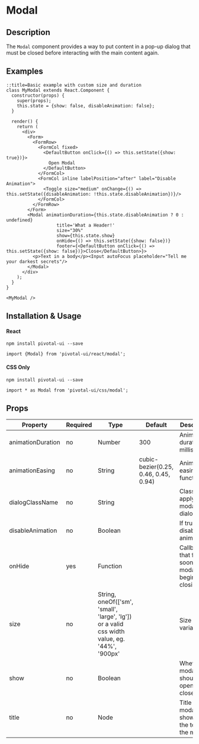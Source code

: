 # Modal

## Description

The `Modal` component provides a way to put content in a pop-up dialog that must be closed before interacting with
the main content again.

## Examples

```jsx-only
::title=Basic example with custom size and duration
class MyModal extends React.Component {
  constructor(props) {
    super(props);
    this.state = {show: false, disableAnimation: false};
  }

  render() {
    return (
      <div>
        <Form>
          <FormRow>
            <FormCol fixed>
              <DefaultButton onClick={() => this.setState({show: true})}>
                Open Modal
              </DefaultButton>
            </FormCol>
            <FormCol inline labelPosition="after" label="Disable Animation">
              <Toggle size="medium" onChange={() => this.setState({disableAnimation: !this.state.disableAnimation})}/>
            </FormCol>
          </FormRow>
        </Form>
        <Modal animationDuration={this.state.disableAnimation ? 0 : undefined}
                   title='What a Header!'
                   size="30%"
                   show={this.state.show}
                   onHide={() => this.setState({show: false})}
                   footer={<DefaultButton onClick={() => this.setState({show: false})}>Close</DefaultButton>}>
          <p>Text in a body</p><Input autoFocus placeholder="Tell me your darkest secrets"/>
        </Modal>
      </div>
    );
  }
}

<MyModal />
```
## Installation & Usage

#### React
`npm install pivotal-ui --save`

`import {Modal} from 'pivotal-ui/react/modal';`

#### CSS Only
`npm install pivotal-ui --save`

`import * as Modal from 'pivotal-ui/css/modal';`

## Props

| Property          | Required   | Type                                                                                         | Default                              | Description                                             |
| ----------------  | ---------- | ----------                                                                                   | ----------                           | ------------                                            |
| animationDuration | no         | Number                                                                                       | 300                                  | Animation duration in milliseconds                      |
| animationEasing   | no         | String                                                                                       | cubic-bezier(0.25, 0.46, 0.45, 0.94) | Animation easing function                               |
| dialogClassName   | no         | String                                                                                       |                                      | Class(es) to apply to the modal dialog                  |
| disableAnimation  | no         | Boolean                                                                                      |                                      | If true, disables animation                             |
| onHide            | yes        | Function                                                                                     |                                      | Callback that fires as soon as the modal begins closing |
| size              | no         | String, oneOf(['sm', 'small', 'large', 'lg']) or a valid css width value, eg. '44%', '900px' |                                      | Size variations                                         |
| show              | no         | Boolean                                                                                      |                                      | Whether the modal should be opened or closed            |
| title             | no         | Node                                                                                         |                                      | Title of the modal, shown at the top of the modal       |

